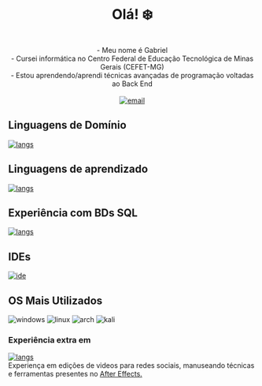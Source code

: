 <h1 align="center">Olá! ❄️</h1>
<p align="center">
        <br>
- Meu nome é Gabriel <br>
- Cursei informática no Centro Federal de Educação Tecnológica de Minas Gerais (CEFET-MG)<br>
- Estou aprendendo/aprendi técnicas avançadas de programação voltadas ao Back End<br><br>
  <a href="mailto:gabrielagostinhodasilva@hotmail.com">
        <img src="https://img.shields.io/badge/Gmail-D14836?style=for-the-badge&logo=gmail&logoColor=white" alt="email">
    </a>
    <br>
</p>

## Linguagens de Domínio
[![langs](https://skillicons.dev/icons?i=java,python,cpp)](https://skillicons.dev)

## Linguagens de aprendizado
[![langs](https://skillicons.dev/icons?i=c,js,php)](https://skillicons.dev)

## Experiência com BDs SQL
[![langs](https://skillicons.dev/icons?i=mysql,supabase)](https://skillicons.dev)


## IDEs
[![ide](https://skillicons.dev/icons?i=vscode,eclipse)](https://skillicons.dev)

## OS Mais Utilizados
![windows](https://skillicons.dev/icons?i=windows)
![linux](https://skillicons.dev/icons?i=linux)
![arch](https://skillicons.dev/icons?i=arch) 
![kali](https://skillicons.dev/icons?i=kali) 




<!--![windows](https://img.shields.io/badge/Windows-0078D6?style=for-the-badge&logo=windows&logoColor=white)--> 



### Experiência extra em 
[![langs](https://skillicons.dev/icons?i=ae)](https://skillicons.dev) 
<br>Experiença em edições de videos para redes sociais, manuseando técnicas e ferramentas presentes no <a href = "https://www.adobe.com/br/products/aftereffects/campaign/pricing.html?sdid=KQPOM&mv=search&ef_id=CjwKCAjwpuajBhBpEiwA_ZtfhZahXkpp8nfbJ5XYRSjlNYVwwZtD6I2vC1--By1U6bjOu7iiMAcK3xoCuBEQAvD_BwE:G:s&s_kwcid=AL!3085!3!301784448894!e!!g!!adobe%20after%20effects!188195862!10039608942&gad=1&gclid=CjwKCAjwpuajBhBpEiwA_ZtfhZahXkpp8nfbJ5XYRSjlNYVwwZtD6I2vC1--By1U6bjOu7iiMAcK3xoCuBEQAvD_BwE">After Effects.</a>









<!--
**icehopeless/icehopeless** is a ✨ _special_ ✨ repository because its `README.md` (this file) appears on your GitHub profile.

Here are some ideas to get you started:

- 🔭 I’m currently working on ...
- 🌱 I’m currently learning ...
- 👯 I’m looking to collaborate on ...
- 🤔 I’m looking for help with ...
- 💬 Ask me about ...
- 📫 How to reach me: ...
- 😄 Pronouns: ...
- ⚡ Fun fact: ...
-->

